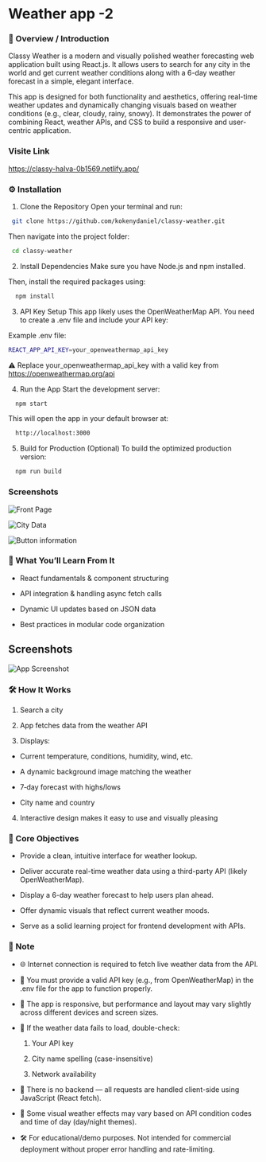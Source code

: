 


#  Weather app -2 

### 📝 Overview / Introduction

Classy Weather is a modern and visually polished weather forecasting web application built using React.js. It allows users to search for any city in the world and get current weather conditions along with a 6-day weather forecast in a simple, elegant interface.

This app is designed for both functionality and aesthetics, offering real-time weather updates and dynamically changing visuals based on weather conditions (e.g., clear, cloudy, rainy, snowy). It demonstrates the power of combining React, weather APIs, and CSS to build a responsive and user-centric application.
### Visite Link 

https://classy-halva-0b1569.netlify.app/


### ⚙ Installation
1.  Clone the Repository
Open your terminal and run:
```bash
 git clone https://github.com/kokenydaniel/classy-weather.git

```
Then navigate into the project folder:
```bash
 cd classy-weather


```


2. Install Dependencies
Make sure you have Node.js and npm installed.

Then, install the required packages using:

```bash
  npm install
```
 
3. API Key Setup
This app likely uses the OpenWeatherMap API. You need to create a .env file and include your API key:

Example .env file:

```bash
REACT_APP_API_KEY=your_openweathermap_api_key 
```
⚠️ Replace your_openweathermap_api_key with a valid key from https://openweathermap.org/api

4. Run the App
Start the development server:

```bash
  npm start
```
This will open the app in your default browser at:
```bash
  http://localhost:3000

```

5. Build for Production (Optional)
To build the optimized production version:
```bash
  npm run build
```
### Screenshots

![Front Page](https://github.com/user-attachments/assets/dd0af318-385e-4df3-934c-040f2e1c80b9)

![City Data](https://github.com/user-attachments/assets/5064b211-0e1e-4f70-8417-1efac6cab859)

![Button information](https://github.com/user-attachments/assets/14278fef-14df-4e8a-98c3-4786a9f8fac7)





###  🧠 What You’ll Learn From It

- React fundamentals & component structuring

- API integration & handling async fetch calls

- Dynamic UI updates based on JSON data

- Best practices in modular code organization

## Screenshots

![App Screenshot](https://via.placeholder.com/468x300?text=App+Screenshot+Here)





### 🛠️ How It Works
1. Search a city

2. App fetches data from the weather API

3. Displays:

- Current temperature, conditions, humidity, wind, etc.

- A dynamic background image matching the weather

- 7‑day forecast with highs/lows

- City name and country

4. Interactive design makes it easy to use and visually pleasing






### 🔑 Core Objectives
- Provide a clean, intuitive interface for weather lookup.

- Deliver accurate real-time weather data using a third-party API (likely OpenWeatherMap).

- Display a 6-day weather forecast to help users plan ahead.

- Offer dynamic visuals that reflect current weather moods.

- Serve as a solid learning project for frontend development with APIs.



### 📌 Note
- 🌐 Internet connection is required to fetch live weather data from the API.

- 🔑 You must provide a valid API key (e.g., from OpenWeatherMap) in the .env file for the app to function properly.

- 📱 The app is responsive, but performance and layout may vary slightly across different devices and screen sizes.

- 🧪 If the weather data fails to load, double-check:

  1. Your API key

  2. City name spelling (case-insensitive)

  3. Network availability

- 🚫 There is no backend — all requests are handled client-side using JavaScript (React fetch).

- 🌙 Some visual weather effects may vary based on API condition codes and time of day (day/night themes).

- 🛠 For educational/demo purposes. Not intended for commercial deployment without proper error handling and rate-limiting.
